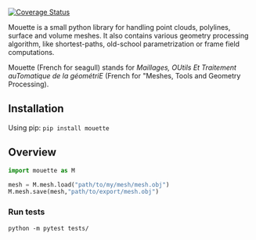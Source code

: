 [![Coverage Status](https://coveralls.io/repos/github/GCoiffier/mouette/badge.svg?branch=main)](https://coveralls.io/github/GCoiffier/mouette?branch=main)


Mouette is a small python library for handling point clouds, polylines, surface and volume meshes. It also contains various geometry processing algorithm, like shortest-paths, old-school parametrization or frame field computations.

Mouette (French for seagull) stands for _Maillages, OUtils Et Traitement auTomatique de la géométriE_ (French for "Meshes, Tools and Geometry Processing).

## Installation

Using pip: 
```pip install mouette```

## Overview

```python
import mouette as M

mesh = M.mesh.load("path/to/my/mesh/mesh.obj")
M.mesh.save(mesh,"path/to/export/mesh.obj")
```

### Run tests

`python -m pytest tests/`
